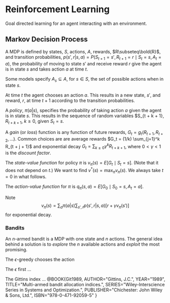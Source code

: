 # Reinforcement Learning

Goal directed learning for an agent interacting with an environment.

## Markov Decision Process

A MDP is defined by states, $S$, actions, $A$, rewards, $R\subseteq\bold{R}$,
and transition probabilities, $p(s',r|s,a)
= P(S_{t+1} = s', R_{t+1} = r\mid S_t = s, A_t = a)$,
the probability of moving to state $s'$ and receive reward $r$ give
the agent is in state $s$ and takes action $a$ at time $t$.

Some models specify $A_s\subseteq A$, for $s\in S$,
the set of possible actions when in state $s$.

At time $t$ the agent chooses an action $a$. This results in a new
state, $s'$, and reward, $r$, at time $t+1$ according to the transition
probabilities. 

A _policy_, $\pi(a|s)$, specifies the probability of taking action $a$
given the agent is in state $s$. This results in the sequence of random
variables $S_{t + k + 1}, $R_{t + k + 1}$, $k\ge0$, given $S_t = s$.

A _gain_ (or _loss_) function is any function of future rewards, $G_t =
g_t(R_{t+1}, R_{t+2}, \ldots)$. Common choices are are average rewards
$G_t = (1/k) \sum_{j=1}^k R_{t + j + 1}$ and exponential decay $G_t =
\sum_{k\ge0} \gamma^k R_{t + k + 1}$, where $0<\gamma<1$ is the _discount
factor_.

The _state-value function_ for policy $\pi$ is $v_\pi(s) = E[G_t\mid
S_t = s]$.  (Note that it does not depend on $t$.)  We want to
find $v^*(s) = \max_\pi v_\pi(s)$. We always take $t = 0$ in what follows.

The _action-value function_ for $\pi$ is $q_\pi(s,a) = E[G_0\mid S_0 = s, A_t = a]$.

Note
$$
v_\pi(s) = \sum_a \pi(a|s) \sum_{s',r} p(s',r|s,a)[r + \gamma v_\pi(s')]
$$
for exponential decay.

### Bandits

An $n$-armed bandit is a MDP with one state and $n$ actions. The general idea behind
a solution is to _explore_ the $n$ available actions and _exploit_ the most promising.

The $\epsilon$-greedy chooses the action 

The $\epsilon$ first ...

The Gittins index ...
@BOOK{Git1989,
	AUTHOR="Gittins, J.C.",
	YEAR="1989",
	TITLE="Multi-armed bandit allocation indices.",
	SERIES="Wiley-Interscience Series in Systems and Optimization.",
	PUBLISHER="Chichester: John Wiley & Sons, Ltd.",
	ISBN="978-0-471-92059-5"
}
